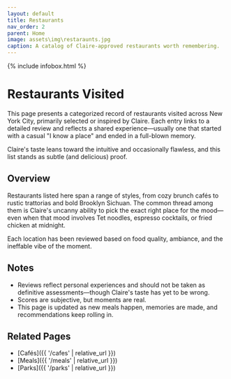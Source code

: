 ```yaml
---
layout: default
title: Restaurants
nav_order: 2
parent: Home
image: assets\img\restaraunts.jpg
caption: A catalog of Claire-approved restaurants worth remembering.
---
```


{% include infobox.html %}

# Restaurants Visited

This page presents a categorized record of restaurants visited across New York City, primarily selected or inspired by Claire. Each entry links to a detailed review and reflects a shared experience—usually one that started with a casual "I know a place" and ended in a full-blown memory.

Claire's taste leans toward the intuitive and occasionally flawless, and this list stands as subtle (and delicious) proof.

## Overview

Restaurants listed here span a range of styles, from cozy brunch cafés to rustic trattorias and bold Brooklyn Sichuan. The common thread among them is Claire's uncanny ability to pick the exact right place for the mood—even when that mood involves Tet noodles, espresso cocktails, or fried chicken at midnight.

Each location has been reviewed based on food quality, ambiance, and the ineffable vibe of the moment.

## Notes

- Reviews reflect personal experiences and should not be taken as definitive assessments—though Claire's taste has yet to be wrong.
- Scores are subjective, but moments are real.
- This page is updated as new meals happen, memories are made, and recommendations keep rolling in.

## Related Pages

- [Cafés]({{ '/cafes' | relative_url }})  
- [Meals]({{ '/meals' | relative_url }})  
- [Parks]({{ '/parks' | relative_url }})
